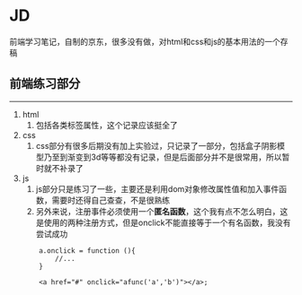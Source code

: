 # JD
前端学习笔记，自制的京东，很多没有做，对html和css和js的基本用法的一个存稿

## 前端练习部分
------
1. html
    1. 包括各类标签属性，这个记录应该挺全了
2. css
    1. css部分有很多后期没有加上实验过，只记录了一部分，包括盒子阴影模型乃至到渐变到3d等等都没有记录，但是后面部分并不是很常用，所以暂时就不补录了
3. js
    1. js部分只是练习了一些，主要还是利用dom对象修改属性值和加入事件函数，需要时还得自己查查，不是很熟练
    2. 另外来说，注册事件必须使用一个**匿名函数**，这个我有点不怎么明白，这是使用的两种注册方式，但是onclick不能直接等于一个有名函数，我没有尝试成功
    ```
        a.onclick = function (){
            //...
        }
        
        <a href="#" onclick="afunc('a','b')"></a>;
    ```